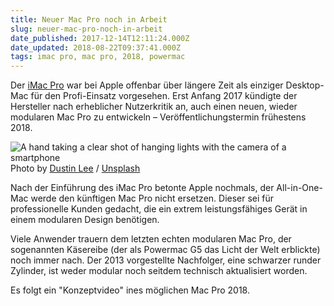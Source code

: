 ```yaml
---
title: Neuer Mac Pro noch in Arbeit
slug: neuer-mac-pro-noch-in-arbeit
date_published: 2017-12-14T12:11:24.000Z
date_updated: 2018-08-22T09:37:41.000Z
tags: imac pro, mac pro, 2018, powermac
---
```


Der [iMac Pro](__GHOST_URL__/imac-pro-noch-im-dezember-2017/) war bei Apple offenbar über längere Zeit als einziger Desktop-Mac für den Profi-Einsatz vorgesehen. Erst Anfang 2017 kündigte der Hersteller nach erheblicher Nutzerkritik an, auch einen neuen, wieder modularen Mac Pro zu entwickeln – Veröffentlichungstermin frühestens 2018. 

![A hand taking a clear shot of hanging lights with the camera of a smartphone](https://images.unsplash.com/photo-1432821596592-e2c18b78144f?ixlib=rb-0.3.5&amp;q=80&amp;fm=jpg&amp;crop=entropy&amp;cs=tinysrgb&amp;w=1080&amp;fit=max&amp;s=d9bcb3e9a0c29aaebce247d1c84a2625)
Photo by [Dustin Lee](https://unsplash.com/@dustinlee?utm_source=ghost&amp;utm_medium=referral&amp;utm_campaign=api-credit) / [Unsplash](https://unsplash.com/?utm_source=ghost&amp;utm_medium=referral&amp;utm_campaign=api-credit)

Nach der Einführung des iMac Pro betonte Apple nochmals, der All-in-One-Mac werde den künftigen Mac Pro nicht ersetzen. Dieser sei für professionelle Kunden gedacht, die ein extrem leistungsfähiges Gerät in einem modularen Design benötigen.

Viele Anwender trauern dem letzten echten modularen Mac Pro, der sogenannten Käsereibe (der als Powermac G5 das Licht der Welt erblickte) noch immer nach. Der 2013 vorgestellte Nachfolger, eine schwarzer runder Zylinder, ist weder modular noch seitdem technisch aktualisiert worden.

Es folgt ein "Konzeptvideo" ines möglichen Mac Pro 2018.
